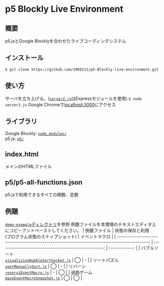 # p5 Blockly Live Environment
## 概要
p5.jsとGoogle Blocklyを合わせたライブコーディングシステム

## インストール
`$ git clone https://github.com/19K0111/p5-Blockly-live-environment.git`  

## 使い方
サーバを立ち上げる。([`server2.js`](server2.js)はExpressモジュールを使用)
`$ node server2.js`
Google Chromeで[localhost:3000](http://localhost:3000/)にアクセス

## ライブラリ
Google Blockly: [`node_modules/`](node_modules)  
p5.js: [`p5/`](p5/)

## index.html
メインのHTMLファイル

## p5/p5-all-functions.json
p5.jsで利用できるすべての関数、定数

## 例題
[`demo-example`ディレクトリ](demo-example)を参照
例題ファイルを本環境のテキストエディタ上にコピーアンドペーストしてください。
|                                          例題ファイル                                           | 状態の保存と利用<br>(プログラム状態のスナップショット) | イベントマクロ |
| :---------------------------------------------------------------------------------------------: | :----------------------------------------------------: | :------------: |
| バブルソート<br>[`visualizingBubbleSortSocket.js`](demo-example/visualizingBubbleSortSocket.js) |                           ◯                            |       -        |
|            ソートパズル<br>[`userManuallySort.js`](demo-example/userManuallySort.js)            |                           ◯                            |       -        |
|             リバーシ<br>[`reversiEventMacro.js`](demo-example/reversiEventMacro.js)             |                           -                            |       ◯        |
|       迷路ゲーム<br>[`mazeEventMacroSnapshot.js`](demo-example/mazeEventMacroSnapshot.js)       |                           ◯                            |       ◯        |

